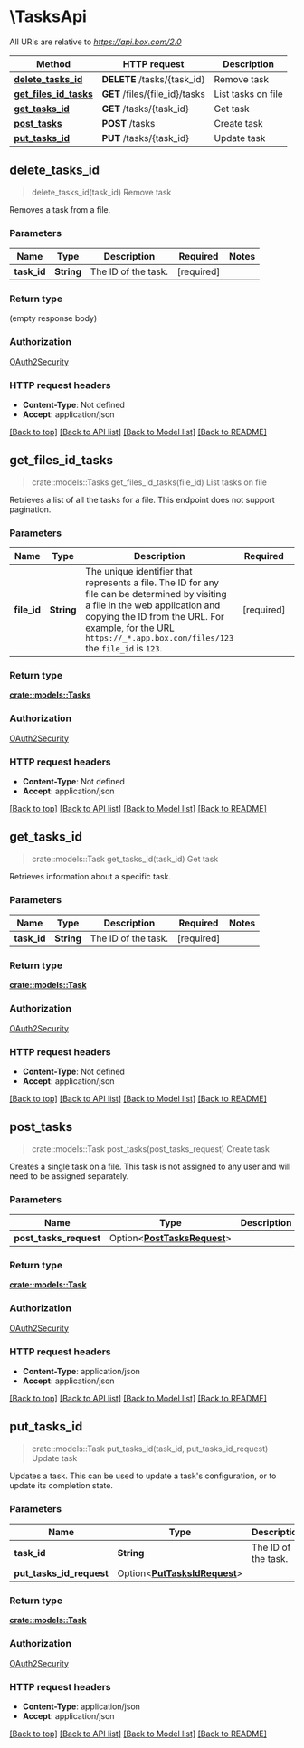 # \TasksApi

All URIs are relative to *https://api.box.com/2.0*

Method | HTTP request | Description
------------- | ------------- | -------------
[**delete_tasks_id**](TasksApi.md#delete_tasks_id) | **DELETE** /tasks/{task_id} | Remove task
[**get_files_id_tasks**](TasksApi.md#get_files_id_tasks) | **GET** /files/{file_id}/tasks | List tasks on file
[**get_tasks_id**](TasksApi.md#get_tasks_id) | **GET** /tasks/{task_id} | Get task
[**post_tasks**](TasksApi.md#post_tasks) | **POST** /tasks | Create task
[**put_tasks_id**](TasksApi.md#put_tasks_id) | **PUT** /tasks/{task_id} | Update task



## delete_tasks_id

> delete_tasks_id(task_id)
Remove task

Removes a task from a file.

### Parameters


Name | Type | Description  | Required | Notes
------------- | ------------- | ------------- | ------------- | -------------
**task_id** | **String** | The ID of the task. | [required] |

### Return type

 (empty response body)

### Authorization

[OAuth2Security](../README.md#OAuth2Security)

### HTTP request headers

- **Content-Type**: Not defined
- **Accept**: application/json

[[Back to top]](#) [[Back to API list]](../README.md#documentation-for-api-endpoints) [[Back to Model list]](../README.md#documentation-for-models) [[Back to README]](../README.md)


## get_files_id_tasks

> crate::models::Tasks get_files_id_tasks(file_id)
List tasks on file

Retrieves a list of all the tasks for a file. This endpoint does not support pagination.

### Parameters


Name | Type | Description  | Required | Notes
------------- | ------------- | ------------- | ------------- | -------------
**file_id** | **String** | The unique identifier that represents a file.  The ID for any file can be determined by visiting a file in the web application and copying the ID from the URL. For example, for the URL `https://_*.app.box.com/files/123` the `file_id` is `123`. | [required] |

### Return type

[**crate::models::Tasks**](Tasks.md)

### Authorization

[OAuth2Security](../README.md#OAuth2Security)

### HTTP request headers

- **Content-Type**: Not defined
- **Accept**: application/json

[[Back to top]](#) [[Back to API list]](../README.md#documentation-for-api-endpoints) [[Back to Model list]](../README.md#documentation-for-models) [[Back to README]](../README.md)


## get_tasks_id

> crate::models::Task get_tasks_id(task_id)
Get task

Retrieves information about a specific task.

### Parameters


Name | Type | Description  | Required | Notes
------------- | ------------- | ------------- | ------------- | -------------
**task_id** | **String** | The ID of the task. | [required] |

### Return type

[**crate::models::Task**](Task.md)

### Authorization

[OAuth2Security](../README.md#OAuth2Security)

### HTTP request headers

- **Content-Type**: Not defined
- **Accept**: application/json

[[Back to top]](#) [[Back to API list]](../README.md#documentation-for-api-endpoints) [[Back to Model list]](../README.md#documentation-for-models) [[Back to README]](../README.md)


## post_tasks

> crate::models::Task post_tasks(post_tasks_request)
Create task

Creates a single task on a file. This task is not assigned to any user and will need to be assigned separately.

### Parameters


Name | Type | Description  | Required | Notes
------------- | ------------- | ------------- | ------------- | -------------
**post_tasks_request** | Option<[**PostTasksRequest**](PostTasksRequest.md)> |  |  |

### Return type

[**crate::models::Task**](Task.md)

### Authorization

[OAuth2Security](../README.md#OAuth2Security)

### HTTP request headers

- **Content-Type**: application/json
- **Accept**: application/json

[[Back to top]](#) [[Back to API list]](../README.md#documentation-for-api-endpoints) [[Back to Model list]](../README.md#documentation-for-models) [[Back to README]](../README.md)


## put_tasks_id

> crate::models::Task put_tasks_id(task_id, put_tasks_id_request)
Update task

Updates a task. This can be used to update a task's configuration, or to update its completion state.

### Parameters


Name | Type | Description  | Required | Notes
------------- | ------------- | ------------- | ------------- | -------------
**task_id** | **String** | The ID of the task. | [required] |
**put_tasks_id_request** | Option<[**PutTasksIdRequest**](PutTasksIdRequest.md)> |  |  |

### Return type

[**crate::models::Task**](Task.md)

### Authorization

[OAuth2Security](../README.md#OAuth2Security)

### HTTP request headers

- **Content-Type**: application/json
- **Accept**: application/json

[[Back to top]](#) [[Back to API list]](../README.md#documentation-for-api-endpoints) [[Back to Model list]](../README.md#documentation-for-models) [[Back to README]](../README.md)

